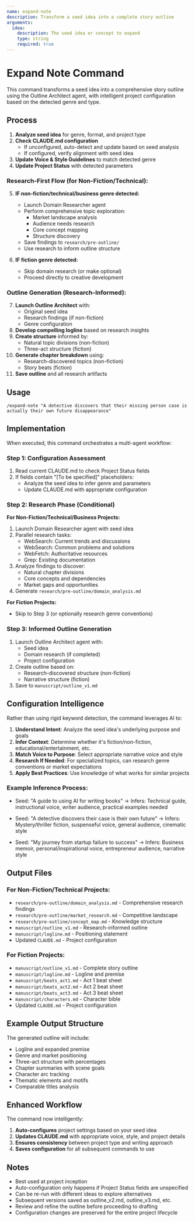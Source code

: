 ```yaml
---
name: expand-note
description: Transform a seed idea into a complete story outline
arguments:
  idea:
    description: The seed idea or concept to expand
    type: string
    required: true
---
```


# Expand Note Command

This command transforms a seed idea into a comprehensive story outline using the Outline Architect agent, with intelligent project configuration based on the detected genre and type.

## Process

1. **Analyze seed idea** for genre, format, and project type
2. **Check CLAUDE.md configuration**
   - If unconfigured, auto-detect and update based on seed analysis
   - If configured, verify alignment with seed idea
3. **Update Voice & Style Guidelines** to match detected genre
4. **Update Project Status** with detected parameters

### Research-First Flow (for Non-Fiction/Technical):
5. **IF non-fiction/technical/business genre detected:**
   - Launch Domain Researcher agent
   - Perform comprehensive topic exploration:
     - Market landscape analysis
     - Audience needs research
     - Core concept mapping
     - Structure discovery
   - Save findings to `research/pre-outline/`
   - Use research to inform outline structure

6. **IF fiction genre detected:**
   - Skip domain research (or make optional)
   - Proceed directly to creative development

### Outline Generation (Research-Informed):
7. **Launch Outline Architect** with:
   - Original seed idea
   - Research findings (if non-fiction)
   - Genre configuration
8. **Develop compelling logline** based on research insights
9. **Create structure** informed by:
   - Natural topic divisions (non-fiction)
   - Three-act structure (fiction)
10. **Generate chapter breakdown** using:
    - Research-discovered topics (non-fiction)
    - Story beats (fiction)
11. **Save outline** and all research artifacts

## Usage

```
/expand-note "A detective discovers that their missing person case is actually their own future disappearance"
```

## Implementation

When executed, this command orchestrates a multi-agent workflow:

### Step 1: Configuration Assessment
1. Read current CLAUDE.md to check Project Status fields
2. If fields contain "[To be specified]" placeholders:
   - Analyze the seed idea to infer genre and parameters
   - Update CLAUDE.md with appropriate configuration

### Step 2: Research Phase (Conditional)
**For Non-Fiction/Technical/Business Projects:**
1. Launch Domain Researcher agent with seed idea
2. Parallel research tasks:
   - WebSearch: Current trends and discussions
   - WebSearch: Common problems and solutions
   - WebFetch: Authoritative resources
   - Grep: Existing documentation
3. Analyze findings to discover:
   - Natural chapter divisions
   - Core concepts and dependencies
   - Market gaps and opportunities
4. Generate `research/pre-outline/domain_analysis.md`

**For Fiction Projects:**
- Skip to Step 3 (or optionally research genre conventions)

### Step 3: Informed Outline Generation
1. Launch Outline Architect agent with:
   - Seed idea
   - Domain research (if completed)
   - Project configuration
2. Create outline based on:
   - Research-discovered structure (non-fiction)
   - Narrative structure (fiction)
3. Save to `manuscript/outline_v1.md`

## Configuration Intelligence

Rather than using rigid keyword detection, the command leverages AI to:

1. **Understand Intent**: Analyze the seed idea's underlying purpose and goals
2. **Infer Context**: Determine whether it's fiction/non-fiction, educational/entertainment, etc.
3. **Match Voice to Purpose**: Select appropriate narrative voice and style
4. **Research If Needed**: For specialized topics, can research genre conventions or market expectations
5. **Apply Best Practices**: Use knowledge of what works for similar projects

### Example Inference Process:
- Seed: "A guide to using AI for writing books"
  → Infers: Technical guide, instructional voice, writer audience, practical examples needed

- Seed: "A detective discovers their case is their own future"
  → Infers: Mystery/thriller fiction, suspenseful voice, general audience, cinematic style

- Seed: "My journey from startup failure to success"
  → Infers: Business memoir, personal/inspirational voice, entrepreneur audience, narrative style

## Output Files

### For Non-Fiction/Technical Projects:
- `research/pre-outline/domain_analysis.md` - Comprehensive research findings
- `research/pre-outline/market_research.md` - Competitive landscape
- `research/pre-outline/concept_map.md` - Knowledge structure
- `manuscript/outline_v1.md` - Research-informed outline
- `manuscript/logline.md` - Positioning statement
- Updated `CLAUDE.md` - Project configuration

### For Fiction Projects:
- `manuscript/outline_v1.md` - Complete story outline
- `manuscript/logline.md` - Logline and premise
- `manuscript/beats_act1.md` - Act 1 beat sheet
- `manuscript/beats_act2.md` - Act 2 beat sheet
- `manuscript/beats_act3.md` - Act 3 beat sheet
- `manuscript/characters.md` - Character bible
- Updated `CLAUDE.md` - Project configuration

## Example Output Structure

The generated outline will include:
- Logline and expanded premise
- Genre and market positioning
- Three-act structure with percentages
- Chapter summaries with scene goals
- Character arc tracking
- Thematic elements and motifs
- Comparable titles analysis

## Enhanced Workflow

The command now intelligently:
1. **Auto-configures** project settings based on your seed idea
2. **Updates CLAUDE.md** with appropriate voice, style, and project details
3. **Ensures consistency** between project type and writing approach
4. **Saves configuration** for all subsequent commands to use

## Notes

- Best used at project inception
- Auto-configuration only happens if Project Status fields are unspecified
- Can be re-run with different ideas to explore alternatives
- Subsequent versions saved as outline_v2.md, outline_v3.md, etc.
- Review and refine the outline before proceeding to drafting
- Configuration changes are preserved for the entire project lifecycle